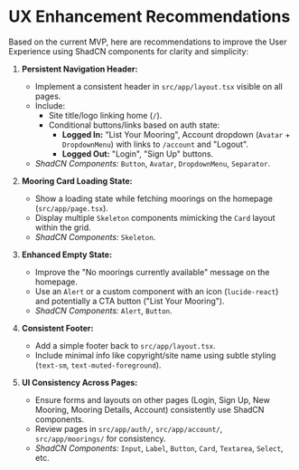 # UX Enhancement Recommendations

Based on the current MVP, here are recommendations to improve the User Experience using ShadCN components for clarity and simplicity:

1.  **Persistent Navigation Header:**
    *   Implement a consistent header in `src/app/layout.tsx` visible on all pages.
    *   Include:
        *   Site title/logo linking home (`/`).
        *   Conditional buttons/links based on auth state:
            *   **Logged In:** "List Your Mooring", Account dropdown (`Avatar` + `DropdownMenu`) with links to `/account` and "Logout".
            *   **Logged Out:** "Login", "Sign Up" buttons.
    *   *ShadCN Components:* `Button`, `Avatar`, `DropdownMenu`, `Separator`.

2.  **Mooring Card Loading State:**
    *   Show a loading state while fetching moorings on the homepage (`src/app/page.tsx`).
    *   Display multiple `Skeleton` components mimicking the `Card` layout within the grid.
    *   *ShadCN Components:* `Skeleton`.

3.  **Enhanced Empty State:**
    *   Improve the "No moorings currently available" message on the homepage.
    *   Use an `Alert` or a custom component with an icon (`lucide-react`) and potentially a CTA button ("List Your Mooring").
    *   *ShadCN Components:* `Alert`, `Button`.

4.  **Consistent Footer:**
    *   Add a simple footer back to `src/app/layout.tsx`.
    *   Include minimal info like copyright/site name using subtle styling (`text-sm`, `text-muted-foreground`).

5.  **UI Consistency Across Pages:**
    *   Ensure forms and layouts on other pages (Login, Sign Up, New Mooring, Mooring Details, Account) consistently use ShadCN components.
    *   Review pages in `src/app/auth/`, `src/app/account/`, `src/app/moorings/` for consistency.
    *   *ShadCN Components:* `Input`, `Label`, `Button`, `Card`, `Textarea`, `Select`, etc.
